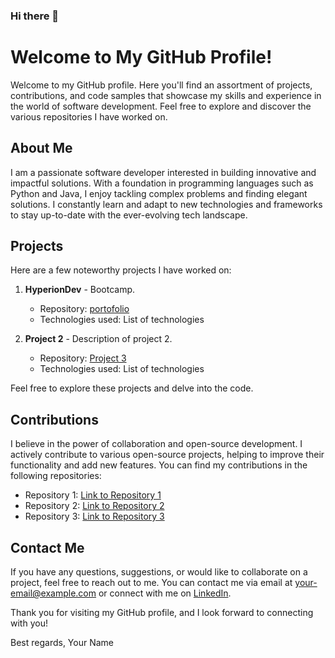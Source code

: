 ### Hi there 👋

<!--
**onisimb/onisimb** is a ✨ _special_ ✨ repository because its `README.md` (this file) appears on your GitHub profile.

Here are some ideas to get you started:

- 🔭 I’m currently working on ...
- 🌱 I’m currently learning ...
- 👯 I’m looking to collaborate on ...
- 🤔 I’m looking for help with ...
- 💬 Ask me about ...
- 📫 How to reach me: ...
- 😄 Pronouns: ...
- ⚡ Fun fact: ...
-->
# Welcome to My GitHub Profile!

Welcome to my GitHub profile. Here you'll find an assortment of projects, contributions, and code samples that showcase my skills and experience in the world of software development. Feel free to explore and discover the various repositories I have worked on.

## About Me

I am a passionate software developer interested in building innovative and impactful solutions. With a foundation in programming languages such as Python and Java, I enjoy tackling complex problems and finding elegant solutions. I constantly learn and adapt to new technologies and frameworks to stay up-to-date with the ever-evolving tech landscape.

## Projects

Here are a few noteworthy projects I have worked on:

1. **HyperionDev** - Bootcamp.
   - Repository: [portofolio](#(https://github.com/onisimb/portofolio/tree/20cc1b5c852ec5841438cbd46e3ca61c2b51095a/Python))
   - Technologies used: List of technologies

2. **Project 2** - Description of project 2.
   - Repository: [Project 3](link-to-repo)
   - Technologies used: List of technologies

Feel free to explore these projects and delve into the code.

## Contributions

I believe in the power of collaboration and open-source development. I actively contribute to various open-source projects, helping to improve their functionality and add new features. You can find my contributions in the following repositories:

- Repository 1: [Link to Repository 1](link-to-repo)
- Repository 2: [Link to Repository 2](link-to-repo)
- Repository 3: [Link to Repository 3](link-to-repo)

## Contact Me

If you have any questions, suggestions, or would like to collaborate on a project, feel free to reach out to me. You can contact me via email at [your-email@example.com](mailto:your-email@example.com) or connect with me on [LinkedIn](https://www.linkedin.com/in/your-linkedin-profile).

Thank you for visiting my GitHub profile, and I look forward to connecting with you!

Best regards,
Your Name
